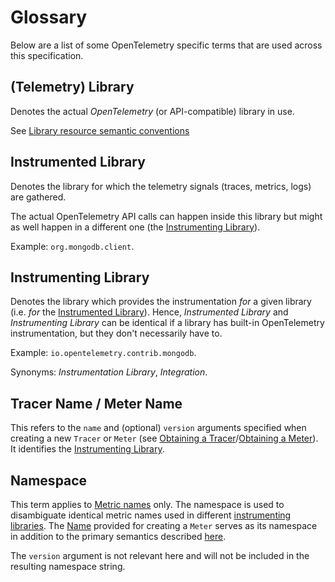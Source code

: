 # Glossary

Below are a list of some OpenTelemetry specific terms that are used across this
specification.

## (Telemetry) Library

Denotes the actual *OpenTelemetry* (or API-compatible) library in use.

See [Library resource semantic conventions](data-resource-semantic-conventions.md#library)

<a name="instrumented_library"></a>

## Instrumented Library

Denotes the library for which the telemetry signals (traces, metrics, logs) are gathered.

The actual OpenTelemetry API calls can happen inside this library but might as well
happen in a different one (the [Instrumenting Library](#instrumenting_library)).

Example: `org.mongodb.client`.

<a name="instrumenting_library"></a>

## Instrumenting Library

Denotes the library which provides the instrumentation *for* a given library
(i.e. *for* the [Instrumented Library](#instrumented_library)). Hence,
*Instrumented Library* and *Instrumenting Library* can be identical if a library
has built-in OpenTelemetry instrumentation, but they don't necessarily have to.

Example: `io.opentelemetry.contrib.mongodb`.

Synonyms: *Instrumentation Library*, *Integration*.

<a name="name"></a>

## Tracer Name / Meter Name

This refers to the `name` and (optional) `version` arguments specified when
creating a new `Tracer` or `Meter` (see [Obtaining a Tracer](api-tracing.md#obtaining-a-tracer)/[Obtaining a Meter](api-metrics-user.md#obtaining-a-meter)). It identifies the [Instrumenting Library](#instrumenting_library).

## Namespace

This term applies to [Metric names](api-metrics-user.md#metric-names) only. The namespace is used to disambiguate identical metric
names used in different [instrumenting libraries](#instrumenting_library). The [Name](#name) provided
for creating a `Meter` serves as its namespace in addition to the primary semantics
described [here](#name).

The `version` argument is not relevant here and will not be included in
the resulting namespace string.
